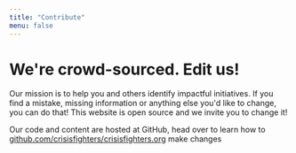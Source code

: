 ```yaml
---
title: "Contribute"
menu: false
---
```


# We're crowd-sourced. Edit us!
Our mission is to help you and others identify impactful initiatives. If you find a mistake, missing information or anything else you'd like to change, you can do that! This website is open source and we invite you to change it!

Our code and content are hosted at GitHub, head over to learn how to [github.com/crisisfighters/crisisfighters.org](https://github.com/crisisfighters/crisisfighters.org)  make changes
